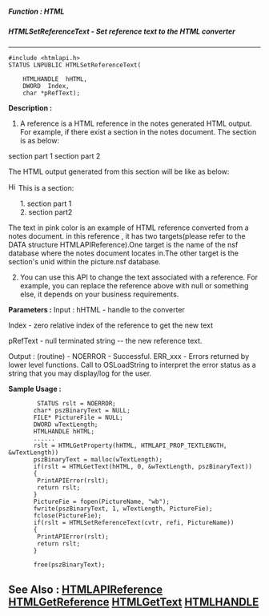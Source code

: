 ##### Function : HTML
##### HTMLSetReferenceText - Set reference text to the HTML converter
---
```
#include <htmlapi.h>
STATUS LNPUBLIC HTMLSetReferenceText(

	HTMLHANDLE  hHTML,
	DWORD  Index,
	char *pRefText);
```
**Description :**

 1) A reference is a HTML reference in the notes generated HTML output. For 
example, if there exist a section in the notes document. The section is as 
below:


 section part 1
 section part 2

  The HTML output generated from this section will be like as below:

<a name="_Section1"></a><a 
href="/picture.nsf/0/64a510cea327672d48257146001bfdac?OpenDocument&ExpandSection
=-1#_Section1" target="_self">
<img height="16" width="16" src="/icons/collapse.gif" border="0" alt="Hide 
details for Below is a section:"></a>
This is a section:
<ul>
1. section part 1<br>
2. section part2<br>
</ul>

The text in pink color is an example of HTML reference converted from a notes 
document. in this reference , it has two targets(please refer to the DATA 
structure HTMLAPIReference).One target is the name of the nsf database where 
the notes document locates in.The other target is the section's unid within the 
picture.nsf database.

2) You can use this API to change the text associated with a reference. For 
example, you can replace the reference above with null or something else, it 
depends on your business requirements.


**Parameters :**
Input :
hHTML  -  handle to the converter

Index  -  zero relative index of the reference to get the new text

pRefText  -  null terminated string -- the new reference text.

Output :
(routine)  -        NOERROR - Successful.
	ERR_xxx - Errors returned by lower level functions.  Call to OSLoadString to interpret the error status as a string that you may display/log for the user.



**Sample Usage :**
```
	  	STATUS rslt = NOERROR;
	   char* pszBinaryText = NULL;
	   FILE* PictureFile = NULL;
	   DWORD wTextLength;
	   HTMLHANDLE hHTML;
	   ......
	   rslt = HTMLGetProperty(hHTML, HTMLAPI_PROP_TEXTLENGTH, &wTextLength))
	   pszBinaryText = malloc(wTextLength);
	   if(rslt = HTMLGetText(hHTML, 0, &wTextLength, pszBinaryText))
	   {
	    PrintAPIError(rslt);
	    return rslt;
	   }
	   PictureFie = fopen(PictureName, "wb");
	   fwrite(pszBinaryText, 1, wTextLength, PictureFie);
	   fclose(PictureFie);
	   if(rslt = HTMLSetReferenceText(cvtr, refi, PictureName)) 
	   {
	    PrintAPIError(rslt);
	    return rslt;
	   }

	   free(pszBinaryText);
```
**See Also :**
[HTMLAPIReference](/reference/Data/HTMLAPIReference)
[HTMLGetReference](/reference/Func/HTMLGetReference)
[HTMLGetText](/reference/Func/HTMLGetText)
[HTMLHANDLE](/reference/Data/HTMLHANDLE)
---

